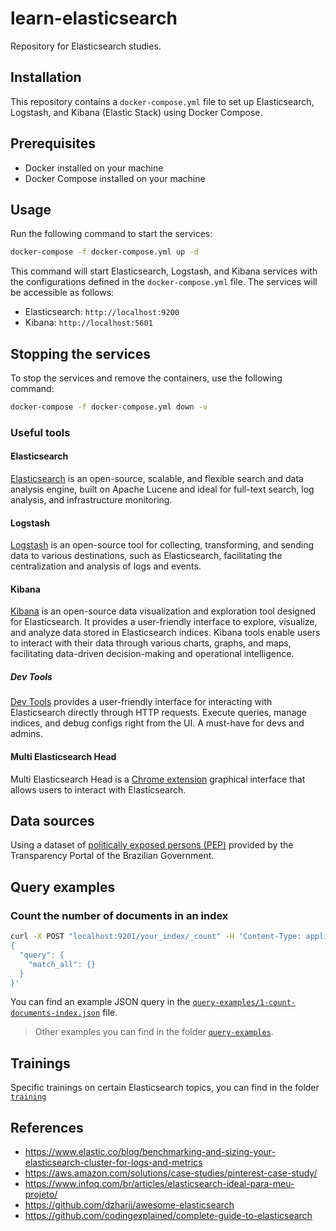 # learn-elasticsearch
Repository for Elasticsearch studies.

## Installation
This repository contains a `docker-compose.yml` file to set up Elasticsearch, Logstash, and Kibana (Elastic Stack) using Docker Compose.

## Prerequisites
- Docker installed on your machine
- Docker Compose installed on your machine

## Usage
Run the following command to start the services:

```bash
docker-compose -f docker-compose.yml up -d
```

This command will start Elasticsearch, Logstash, and Kibana services with the configurations defined in the `docker-compose.yml` file. The services will be accessible as follows:

- Elasticsearch: `http://localhost:9200`
- Kibana: `http://localhost:5601`

## Stopping the services
To stop the services and remove the containers, use the following command:

```bash
docker-compose -f docker-compose.yml down -v
```

### Useful tools

#### Elasticsearch
[Elasticsearch](https://www.elastic.co/guide/en/elasticsearch/reference/current/docs.html) is an open-source, scalable, and flexible search and data analysis engine, built on Apache Lucene and ideal for full-text search, log analysis, and infrastructure monitoring.

#### Logstash
[Logstash](https://www.elastic.co/guide/en/logstash/current/index.html) is an open-source tool for collecting, transforming, and sending data to various destinations, such as Elasticsearch, facilitating the centralization and analysis of logs and events.

#### Kibana
[Kibana](https://www.elastic.co/guide/en/kibana/7.17/index.html) is an open-source data visualization and exploration tool designed for Elasticsearch. It provides a user-friendly interface to explore, visualize, and analyze data stored in Elasticsearch indices. Kibana tools enable users to interact with their data through various charts, graphs, and maps, facilitating data-driven decision-making and operational intelligence.

##### Dev Tools
[Dev Tools](https://www.elastic.co/guide/en/kibana/7.17/devtools-kibana.html) provides a user-friendly interface for interacting with Elasticsearch directly through HTTP requests. Execute queries, manage indices, and debug configs right from the UI. A must-have for devs and admins.

#### Multi Elasticsearch Head 
Multi Elasticsearch Head is a [Chrome extension](https://chromewebstore.google.com/detail/multi-elasticsearch-head/cpmmilfkofbeimbmgiclohpodggeheim) graphical interface that allows users to interact with Elasticsearch.

## Data sources
Using a dataset of [politically exposed persons (PEP)](https://portaldatransparencia.gov.br/download-de-dados/pep) provided by the Transparency Portal of the Brazilian Government.

## Query examples

### Count the number of documents in an index
```bash
curl -X POST "localhost:9201/your_index/_count" -H 'Content-Type: application/json' -d'
{
  "query": {
    "match_all": {}
  }
}'
```
You can find an example JSON query in the [`query-examples/1-count-documents-index.json`](query-examples/1-count-documents-index.json) file.

> Other examples you can find in the folder [`query-examples`](query-examples).

## Trainings
Specific trainings on certain Elasticsearch topics, you can find in the folder [`training`](training)

## References
* https://www.elastic.co/blog/benchmarking-and-sizing-your-elasticsearch-cluster-for-logs-and-metrics
* https://aws.amazon.com/solutions/case-studies/pinterest-case-study/
* https://www.infoq.com/br/articles/elasticsearch-ideal-para-meu-projeto/
* https://github.com/dzharii/awesome-elasticsearch
* https://github.com/codingexplained/complete-guide-to-elasticsearch